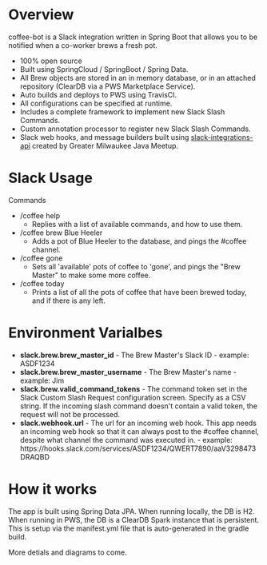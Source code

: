 # Overview
coffee-bot is a Slack integration written in Spring Boot that allows you to be notified when a co-worker brews a fresh pot.

* 100% open source
* Built using SpringCloud / SpringBoot / Spring Data.
* All Brew objects are stored in an in memory database, or in an attached repository (ClearDB via a PWS Marketplace Service).
* Auto builds and deploys to PWS using TravisCI.
* All configurations can be specified at runtime.
* Includes a complete framework to implement new Slack Slash Commands.
* Custom annotation processor to register new Slack Slash Commands.
* Slack web hooks, and message builders built using [slack-integrations-api](https://github.com/GreaterMKEMeetup/slack-integrations-api) created by Greater Milwaukee Java Meetup.

# Slack Usage

Commands

* /coffee help
  * Replies with a list of available commands, and how to use them.
* /coffee brew Blue Heeler
  * Adds a pot of Blue Heeler to the database, and pings the #coffee channel.
* /coffee gone
  * Sets all 'available' pots of coffee to 'gone', and pings the "Brew Master" to make some more coffee.
* /coffee today
  * Prints a list of all the pots of coffee that have been brewed today, and if there is any left.

# Environment Varialbes

* **slack.brew.brew_master_id** - The Brew Master's Slack ID - example: ASDF1234 
* **slack.brew.brew_master_username** - The Brew Master's name - example: Jim
* **slack.brew.valid_command_tokens** - The command token set in the Slack Custom Slash Request configuration screen.  Specify as a CSV string.  If the incoming slash command doesn't contain a valid token, the request will not be processed.
* **slack.webhook.url** - The url for an incoming web hook.  This app needs an incoming web hook so that it can always post to the #coffee channel, despite what channel the command was executed in. - example: ht<i></i>tps://hooks.slack.com/services/ASDF1234/QWERT7890/aaV3298473DRAQBD

# How it works

The app is built using Spring Data JPA.  When running locally, the DB is H2.  When running in PWS, the DB is a ClearDB Spark instance that is persistent.  This is setup via the manifest.yml file that is auto-generated in the gradle build.

More detials and diagrams to come.
